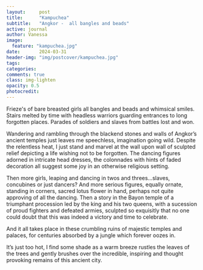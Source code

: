 ```yaml
---
layout:     post
title:      "Kampuchea"
subtitle:   "Angkor -  all bangles and beads"
active: journal
author: Vanessa
image:
  feature: "kampuchea.jpg"
date:       2024-03-31
header-img: "img/postcover/kampuchea.jpg"
tags: 
categories: 
comments: true
class: img-lighten 
opacity: 0.5
photocredit:
---
```


Frieze's of bare breasted girls all bangles and beads and whimsical smiles. 
Stairs melted by time with headless warriors guarding entrances to long forgotten places.
Parades of soldiers and slaves from battles lost and won. 

Wandering and rambling through the blackend stones and walls of Angkor’s ancient temples just leaves me speechless, imagination going wild. Despite the relentless heat, I just stand and marvel at the wall upon wall of sculpted relief depicting a life wishing not to be forgotten. The dancing figures adorned in intricate head dresses, the colonnades with hints of faded decoration all suggest some joy in an otherwise religious setting.

Then more girls, leaping and dancing in twos and threes…slaves, concubines or just dancers? And more serious figures, equally ornate, standing in corners, sacred lotus flower in hand, perhaps not quite approving of all the dancing. Then a story in the Bayon temple of a triumphant procession led by the king and his two queens, with a sucession of proud fighters and defeated armies, sculpted so exquisitly that no one could doubt that this was indeed a victory and time to celebrate.

And it all takes place in these crumbling ruins of majestic temples and palaces, for centuries absorbed by a jungle which forever oozes in. 

It’s just too hot, I find some shade as a warm breeze rustles the leaves of the trees and gently brushes over the incredible, inspiring and thought provoking remains of this ancient city.








